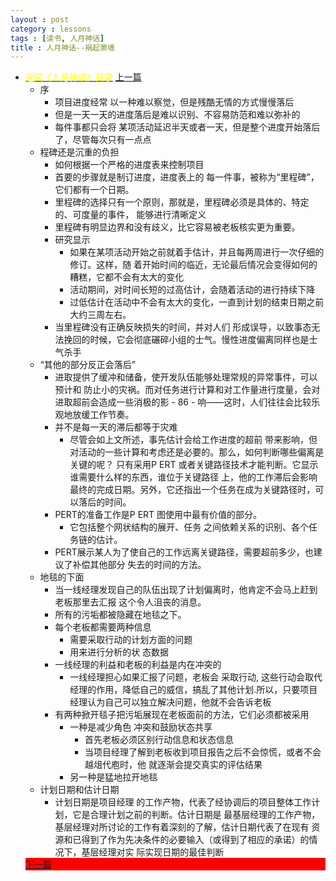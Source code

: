 ```yaml
---
layout : post
category : lessons
tags : [读书, 人月神话]
title : 人月神话--祸起萧墙
---
```


<div><ul>
	<li><div>
<a href="/lessons/2013/01/30/man-month-read00/" title="返回《人月神话》目录"><font color="#FFFF00" >返回《人月神话》目录</font></a>
<a href="/lessons/2013/04/21/man-month-read13/" title="上一篇">上一篇</a></div>
		<ul>
	<li><div>序</div>
		<ul>
	<li><div>项目进度经常 以一种难以察觉，但是残酷无情的方式慢慢落后</div></li>
	<li><div>但是一天一天的进度落后是难以识别、不容易防范和难以弥补的</div></li>
	<li><div>每件事都只会将 某项活动延迟半天或者一天，但是整个进度开始落后了，尽管每次只有一点点</div></li></ul></li>
	<li><div>程碑还是沉重的负担</div>
		<ul>
	<li><div>如何根据一个严格的进度表来控制项目</div></li>
	<li><div>首要的步骤就是制订进度，进度表上的 每一件事，被称为“里程碑”，它们都有一个日期。</div></li>
	<li><div>里程碑的选择只有一个原则，那就是，里程碑必须是具体的、特定的、可度量的事件， 能够进行清晰定义</div></li>
	<li><div>里程碑有明显边界和没有歧义，比它容易被老板核实更为重要。</div></li>
	<li><div>研究显示</div>
		<ul>
	<li><div>如果在某项活动开始之前就着手估计，并且每两周进行一次仔细的修订。这样，随 着开始时间的临近，无论最后情况会变得如何的糟糕，它都不会有太大的变化</div></li>
	<li><div>活动期间，对时间长短的过高估计，会随着活动的进行持续下降</div></li>
	<li><div>过低估计在活动中不会有太大的变化，一直到计划的结束日期之前大约三周左右。</div></li></ul></li>
	<li><div>当里程碑没有正确反映损失的时间，并对人们 形成误导，以致事态无法挽回的时候，它会彻底碾碎小组的士气。慢性进度偏离同样也是士 气杀手</div></li></ul></li>
	<li><div>“其他的部分反正会落后”</div>
		<ul>
	<li><div>进取提供了缓冲和储备，使开发队伍能够处理常规的异常事件，可以预计和 防止小的灾祸。而对任务进行计算和对工作量进行度量，会对进取超前会造成一些消极的影 - 86 -  响——这时，人们往往会比较乐观地放缓工作节奏。</div></li>
	<li><div>并不是每一天的滞后都等于灾难</div>
		<ul>
	<li><div>尽管会如上文所述，事先估计会给工作进度的超前 带来影响，但对活动的一些计算和考虑还是必要的。那么，如何判断哪些偏离是关键的呢？ 只有采用P ERT 或者关键路径技术才能判断。它显示谁需要什么样的东西，谁位于关键路径 上，他的工作滞后会影响最终的完成日期。另外，它还指出一个任务在成为关键路径时，可 以落后的时间。</div></li></ul></li>
	<li><div>PERT的准备工作是P ERT 图使用中最有价值的部分。</div>
		<ul>
	<li><div>它包括整个网状结构的展开、任务 之间依赖关系的识别、各个任务链的估计。</div></li></ul></li>
	<li><div>PERT展示某人为了使自己的工作远离关键路径，需要超前多少，也建议了补偿其他部分 失去的时间的方法。</div></li></ul></li>
	<li><div>地毯的下面</div>
		<ul>
	<li><div>当一线经理发现自己的队伍出现了计划偏离时，他肯定不会马上赶到老板那里去汇报 这个令人沮丧的消息。</div></li>
	<li><div>所有的污垢都被隐藏在地毯之下。</div></li>
	<li><div>每个老板都需要两种信息</div>
		<ul>
	<li><div>需要采取行动的计划方面的问题</div></li>
	<li><div>用来进行分析的状 态数据</div></li></ul></li>
	<li><div>一线经理的利益和老板的利益是内在冲突的</div>
		<ul>
	<li><div>一线经理担心如果汇报了问题，老板会 采取行动, 这些行动会取代经理的作用，降低自己的威信，搞乱了其他计划.所以，只要项目经理认为自己可以独立解决问题，他就不会告诉老板</div></li></ul></li>
	<li><div>有两种掀开毯子把污垢展现在老板面前的方法，它们必须都被采用</div>
		<ul>
	<li><div>一种是减少角色 冲突和鼓励状态共享</div>
		<ul>
	<li><div>首先老板必须区别行动信息和状态信息</div></li>
	<li><div>当项目经理了解到老板收到项目报告之后不会惊慌，或者不会越俎代庖时，他 就逐渐会提交真实的评估结果</div></li></ul></li>
	<li><div>另一种是猛地拉开地毯</div></li></ul></li></ul></li>
	<li><div>计划日期和估计日期</div>
		<ul>
	<li><div>计划日期是项目经理 的工作产物，代表了经协调后的项目整体工作计划，它是合理计划之前的判断。估计日期是 最基层经理的工作产物，基层经理对所讨论的工作有着深刻的了解，估计日期代表了在现有 资源和已得到了作为先决条件的必要输入（或得到了相应的承诺）的情况下，基层经理对实 际实现日期的最佳判断</div></li></ul></li></ul>
<div style="background-color:#ff0000;"><a href="/lessons/2013/04/21/man-month-read15/" title="下一篇">下一篇</a></div>
</li></ul></div>